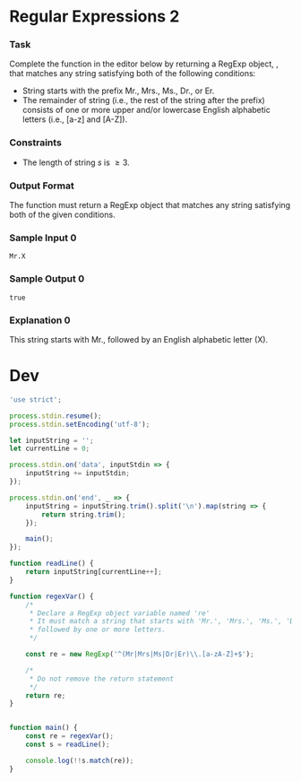 
# Regular Expressions 2

### Task

Complete the function in the editor below by returning a RegExp object, , that matches any string  satisfying both of the following conditions:

* String  starts with the prefix Mr., Mrs., Ms., Dr., or Er.
* The remainder of string  (i.e., the rest of the string after the prefix) consists of one or more upper and/or lowercase English alphabetic letters (i.e., [a-z] and [A-Z]).

### Constraints
* The length of string $s$ is $\ge 3$.

### Output Format

The function must return a RegExp object that matches any string  satisfying both of the given conditions.

### Sample Input 0

```
Mr.X
```

### Sample Output 0

```
true
```

### Explanation 0
This string starts with Mr., followed by an English alphabetic letter (X).


# Dev
```js
'use strict';

process.stdin.resume();
process.stdin.setEncoding('utf-8');

let inputString = '';
let currentLine = 0;

process.stdin.on('data', inputStdin => {
    inputString += inputStdin;
});

process.stdin.on('end', _ => {
    inputString = inputString.trim().split('\n').map(string => {
        return string.trim();
    });

    main();    
});

function readLine() {
    return inputString[currentLine++];
}

function regexVar() {
    /*
     * Declare a RegExp object variable named 're'
     * It must match a string that starts with 'Mr.', 'Mrs.', 'Ms.', 'Dr.', or 'Er.',
     * followed by one or more letters.
     */

    const re = new RegExp('^(Mr|Mrs|Ms|Dr|Er)\\.[a-zA-Z]+$');

    /*
     * Do not remove the return statement
     */
    return re;
}


function main() {
    const re = regexVar();
    const s = readLine();

    console.log(!!s.match(re));
}
```
